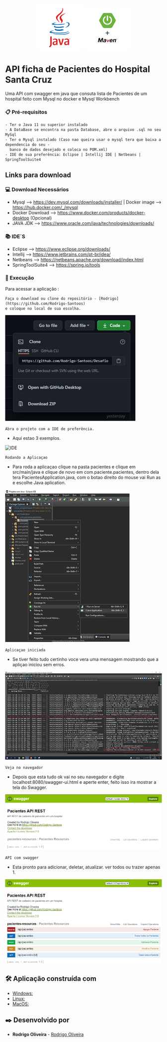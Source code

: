 <div align="center">
<img src="imagens/logoJava.png"  width="150" >
<img src="imagens/spring.png"  width="150" >
</div>

# API ficha de Pacientes do Hospital Santa Cruz
 Uma API com swagger em java que consuta lista de Pacientes de um hospital feito com Mysql no docker e Mysql Workbench
 
### 📋 Pré-requisitos

```
- Ter o Java 11 ou superior instalado
- A DataBase se encontra na pasta Database, abre o arquivo .sql no seu MySql
- Ter o Mysql instalado (Caso nao queira usar o mysql tera que baixa a dependencia do seu -
  banco de dados desejado e coloca no POM.xml) 
- IDE de sua preferência: Eclipse | Intellij IDE | Netbeans | SpringToolSuite4
```
## Links para download
### 💻 Download Necessários 
- Mysql --> https://dev.mysql.com/downloads/installer/  | Docker image --> https://hub.docker.com/_/mysql <br>
- Docker Download --> https://www.docker.com/products/docker-desktop  (Opcional) <br>
- JAVA JDK --> https://www.oracle.com/java/technologies/downloads/ <br>

### 📚 IDE´S
- Eclipse --> https://www.eclipse.org/downloads/ <br>
- Intellij --> https://www.jetbrains.com/pt-br/idea/ <br>
- Netbeans --> https://netbeans.apache.org/download/index.html <br>
- SpringToolSuite4 --> https://spring.io/tools

### 🔧 Execução

Para acessar a aplicação :
```
Faça o download ou clone do repositório - [Rodrigo](https://github.com/Rodrigo-Santoos)
e coloque no local de sua escolha.
```

![git](https://github.com/Rodrigo-Santoos/Desafio-Academia-Capgemini-2-Parte/blob/main/Capturar.PNG)


```
Abra o projeto com a IDE de preferência.
```
* Aqui estao 3 exemplos.

![IDE](https://github.com/Rodrigo-Santoos/API-ficha-de-Pacientes/blob/main/imagens/IDE%C2%B4s.PNG)

```
Rodando a Aplicaçao
```
* Para roda a aplicaçao clique na pasta pacientes e clique em src/main/java e clique de novo em
com.paciente.pacientes, dentro dela tera PacientesApplication.java, com o botao direito do mouse 
vai Run as e escolhe Java aplication.

![IDE](https://github.com/Rodrigo-Santoos/API-ficha-de-Pacientes/blob/main/imagens/rodando.png)
```
Aplicaçao iniciada
```
* Se tiver feito tudo certinho voce vera uma mensagem mostrando que a apliçao iniciou sem erros.

![IDE](https://github.com/Rodrigo-Santoos/API-ficha-de-Pacientes/blob/main/imagens/iniciado.png)

```
Veja no navegador
```
* Depois que esta tudo ok vai no seu navegador e digite localhost:8080/swagger-ui.html e aperte enter, feito isso ira mostrar a tela do Swagger.

![IDE](https://github.com/Rodrigo-Santoos/API-ficha-de-Pacientes/blob/main/imagens/swagger.png)

```
API com swagger
```
* Esta pronto para adicionar, deletar, atualizar. ver todos ou trazer apenas 1.

![IDE](https://github.com/Rodrigo-Santoos/API-ficha-de-Pacientes/blob/main/imagens/api.png)


## 🛠️ Aplicação construída com 

* [Windows:](https://spring.io/tools)
* [Linux:](https://spring.io/tools) 
* [MacOS:](https://spring.io/tools)



## ✒️ Desenvolvido por

* **Rodrigo Oliveira** - [Rodrigo Oliveira](https://github.com/Rodrigo-Santoos)
